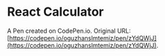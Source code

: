 # React Calculator

A Pen created on CodePen.io. Original URL: [https://codepen.io/oguzhanslmtemiz/pen/zYdQWjJ](https://codepen.io/oguzhanslmtemiz/pen/zYdQWjJ).


